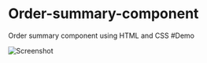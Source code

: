 # Order-summary-component
Order summary component using HTML and CSS
#Demo

![Screenshot](active-states.jpg.png)

